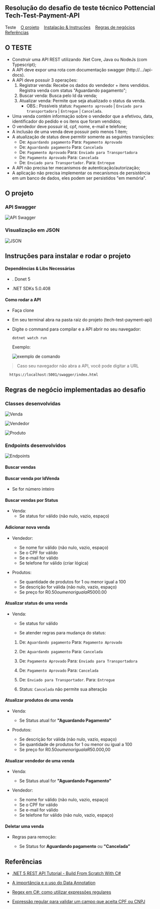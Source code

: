 ## Resolução do desafio de teste técnico Pottencial Tech-Test-Payment-API

<div align="center>

<a href="#teste">Teste</a>&nbsp;&nbsp;&nbsp;
<a href="#projeto">O projeto</a>&nbsp;&nbsp;&nbsp;
<a href="#instrucoes">Instalação & Instruções</a>&nbsp;&nbsp;&nbsp;
<a href="#regra-negocio">Regras de negócios</a>&nbsp;&nbsp;&nbsp;
<a href="#referencias">Referências</a>&nbsp;&nbsp;&nbsp;

</div>

## <span id="teste">O TESTE</span>

- Construir uma API REST utilizando .Net Core, Java ou NodeJs (com Typescript);
- A API deve expor uma rota com documentação swagger (http://.../api-docs).
- A API deve possuir 3 operações:
  1. Registrar venda: Recebe os dados do vendedor + itens vendidos. Registra venda com status "Aguardando pagamento";
  2. Buscar venda: Busca pelo Id da venda;
  3. Atualizar venda: Permite que seja atualizado o status da venda.
     - OBS.: Possíveis status: `Pagamento aprovado` | `Enviado para transportadora` | `Entregue` | `Cancelada`.
- Uma venda contém informação sobre o vendedor que a efetivou, data, identificador do pedido e os itens que foram vendidos;
- O vendedor deve possuir id, cpf, nome, e-mail e telefone;
- A inclusão de uma venda deve possuir pelo menos 1 item;
- A atualização de status deve permitir somente as seguintes transições:
  - De: `Aguardando pagamento` Para: `Pagamento Aprovado`
  - De: `Aguardando pagamento` Para: `Cancelada`
  - De: `Pagamento Aprovado` Para: `Enviado para Transportadora`
  - De: `Pagamento Aprovado` Para: `Cancelada`
  - De: `Enviado para Transportador`. Para: `Entregue`
- A API não precisa ter mecanismos de autenticação/autorização;
- A aplicação não precisa implementar os mecanismos de persistência em um banco de dados, eles podem ser persistidos "em memória".

## <span id="projeto">O projeto</span>

### API Swagger

![API Swagger](./About-project/prints/projeto.png)

### Visualização em JSON

![JSON](./About-project/prints/json.png)

## <span id="instrucoes">Instruções para instalar e rodar o projeto</span>

#### Dependências & Libs Necessárias

- . Donet 5

- .NET SDKs 5.0.408

#### Como rodar a API

- Faça clone

- Em seu terminal abra na pasta raiz do projeto
  (tech-test-payment-api)

- Digite o command para compilar e a API abrir no seu navegador:

      dotnet watch run

  Exemplo:

  ![exemplo de comando](./About-project/prints/comands1.PNG)

> Caso seu navegador não abra a API, você pode digitar a URL

      https://localhost:5001/swagger/index.html

## <span id="regra-negocio">Regras de negócio implementadas ao desafio</span>

### Classes desenvolvidas

![Venda](./About-project/prints/diagrama-venda.PNG)

![Vendedor](./About-project/prints/diagrama-vendedor.PNG)

![Produto](./About-project/prints/diagrama-produto.PNG)

### Endpoints desenvolvidos

![Endpoints](./About-project/prints/endpoints.png)

#### Buscar vendas

#### Buscar venda por IdVenda

- Se for número inteiro

#### Buscar vendas por Status

- Venda:
  - Se status for válido (não nulo, vazio, espaço)

#### Adicionar nova venda

- Vendedor:
  - Se nome for válido (não nulo, vazio, espaço)
  - Se o CPF for válido
  - Se e-mail for válido
  - Se telefone for válido (criar lógica)

- Produtos:
  - Se quantidade de produtos for 1 ou menor igual a 100
  - Se descrição for válida (não nulo, vazio, espaço)
  - Se preço for R$0.50 ou menor igual a R$5000.00

#### Atualizar status de uma venda

- Venda:

  - Se status for válido

  - Se atender regras para mudança do status:

  1. De: `Aguardando pagamento` Para: `Pagamento Aprovado`

  2. De: `Aguardando pagamento` Para: `Cancelada`

  3. De: `Pagamento Aprovado` Para: `Enviado para Transportadora`

  4. De: `Pagamento Aprovado` Para: `Cancelada`

  5. De: `Enviado para Transportador`. Para: `Entregue`

  6. Status: `Cancelada` não permite sua alteração

#### Atualizar produtos de uma venda

- Venda:

  - Se Status atual for **"Aguardando Pagamento"**

- Produtos:
  - Se descrição for válida (não nulo, vazio, espaço)
  - Se quantidade de produtos for 1 ou menor ou igual a 100
  - Se preço for R$0.50 ou menor igual a R$50.000,00

#### Atualizar vendedor de uma venda

- Venda:

  - Se Status atual for **"Aguardando Pagamento"**

- Vendedor:
  - Se nome for válido (não nulo, vazio, espaço)
  - Se o CPF for válido
  - Se e-mail for válido
  - Se telefone for válido (não nulo, vazio, espaço)

#### Deletar uma venda

- Regras para remoção:

  - Se Status for **Aguardando pagamento** ou **"Cancelada”**

## <span id="referencias">Referências</span>

- [.NET 5 REST API Tutorial - Build From Scratch With C#](https://youtu.be/ZXdFisA_hOY)

- [A importância e o uso do Data Annotation](https://imasters.com.br/dotnet/importancia-e-o-uso-data-annotation)

- [Regex em C#: como utilizar expressões regulares](https://www.alura.com.br/artigos/regex-c-sharp-utilizar-expressoes-regulares?gclid=CjwKCAjwkaSaBhA4EiwALBgQaBmyi6EbjSnPaSVUa0BewlrjU5WPHkviv_VOC-zcTPPWD5w9xnD-PRoCe9gQAvD_BwE)

- [Expressão regular para validar um campo que aceita CPF ou CNPJ](https://pt.stackoverflow.com/questions/11045/express%C3%A3o-regular-para-validar-um-campo-que-aceita-cpf-ou-cnpj)
